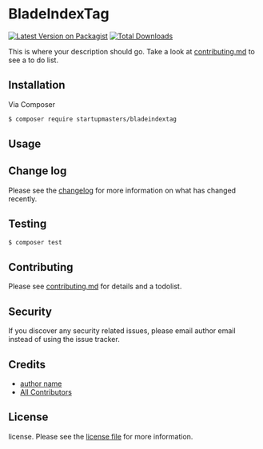 # BladeIndexTag

[![Latest Version on Packagist][ico-version]][link-packagist]
[![Total Downloads][ico-downloads]][link-downloads]

This is where your description should go. Take a look at [contributing.md](contributing.md) to see a to do list.

## Installation

Via Composer

``` bash
$ composer require startupmasters/bladeindextag
```

## Usage

## Change log

Please see the [changelog](changelog.md) for more information on what has changed recently.

## Testing

``` bash
$ composer test
```

## Contributing

Please see [contributing.md](contributing.md) for details and a todolist.

## Security

If you discover any security related issues, please email author email instead of using the issue tracker.

## Credits

- [author name][link-author]
- [All Contributors][link-contributors]

## License

license. Please see the [license file](license.md) for more information.

[ico-version]: https://img.shields.io/packagist/v/alexievbgn/bladeindextag.svg?style=flat-square
[ico-downloads]: https://img.shields.io/packagist/dt/alexievbgn/bladeindextag.svg?style=flat-square
[ico-travis]: https://img.shields.io/travis/alexievbgn/bladeindextag/master.svg?style=flat-square
[ico-styleci]: https://styleci.io/repos/12345678/shield

[link-packagist]: https://packagist.org/packages/alexievbgn/bladeindextag
[link-downloads]: https://packagist.org/packages/alexievbgn/bladeindextag
[link-travis]: https://travis-ci.org/alexievbgn/bladeindextag
[link-styleci]: https://styleci.io/repos/12345678
[link-author]: https://github.com/alexievbgn
[link-contributors]: ../../contributors
